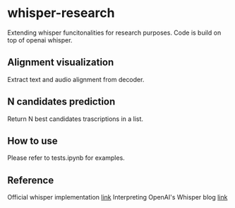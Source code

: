 # whisper-research
Extending whisper funcitonalities for research purposes. 
Code is build on top of openai whisper.

## Alignment visualization
Extract text and audio alignment from decoder.

## N candidates prediction
Return N best candidates trascriptions in a list.

## How to use
Please refer to tests.ipynb for examples.

## Reference
Official whisper implementation [link](https://github.com/openai/whisper/tree/main)
Interpreting OpenAI's Whisper blog [link](https://er537.github.io/blog/2023/09/05/whisper_interpretability.html#section1.1)